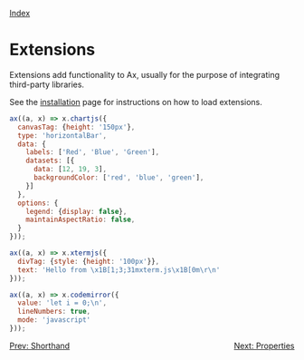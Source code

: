 <!--NAVIGATION-->
<a class="app-navigation" href="/docs/index.md">Index</a>

<!--MARKDOWN-->
Extensions
==========

Extensions add functionality to Ax, usually for the purpose of integrating third-party libraries.

<!--NAVIGATION-->
See the <a class="app-navigation" href="/docs/installation.md">installation</a> page for instructions on how to load extensions.
<!--MARKDOWN-->

<!--PLAYGROUND-->
~~~javascript
ax((a, x) => x.chartjs({
  canvasTag: {height: '150px'},
  type: 'horizontalBar',
  data: {
    labels: ['Red', 'Blue', 'Green'],
    datasets: [{
      data: [12, 19, 3],
      backgroundColor: ['red', 'blue', 'green'],
    }]
  },
  options: {
    legend: {display: false},
    maintainAspectRatio: false,
  }
}));
~~~
<!--MARKDOWN-->

<!--PLAYGROUND-->
~~~javascript
ax((a, x) => x.xtermjs({
  divTag: {style: {height: '100px'}},
  text: 'Hello from \x1B[1;3;31mxterm.js\x1B[0m\r\n'
}));
~~~
<!--MARKDOWN-->

<!--PLAYGROUND-->
~~~javascript
ax((a, x) => x.codemirror({
  value: 'let i = 0;\n',
  lineNumbers: true,
  mode: 'javascript'
}));
~~~
<!--MARKDOWN-->



<!--NAVIGATION-->
<a class="app-navigation" href="/docs/tutorial/shorthand.md">Prev: Shorthand</a>
<a class="app-navigation" style="float: right;" href="/docs/tutorial/properties.md">Next: Properties</a>

